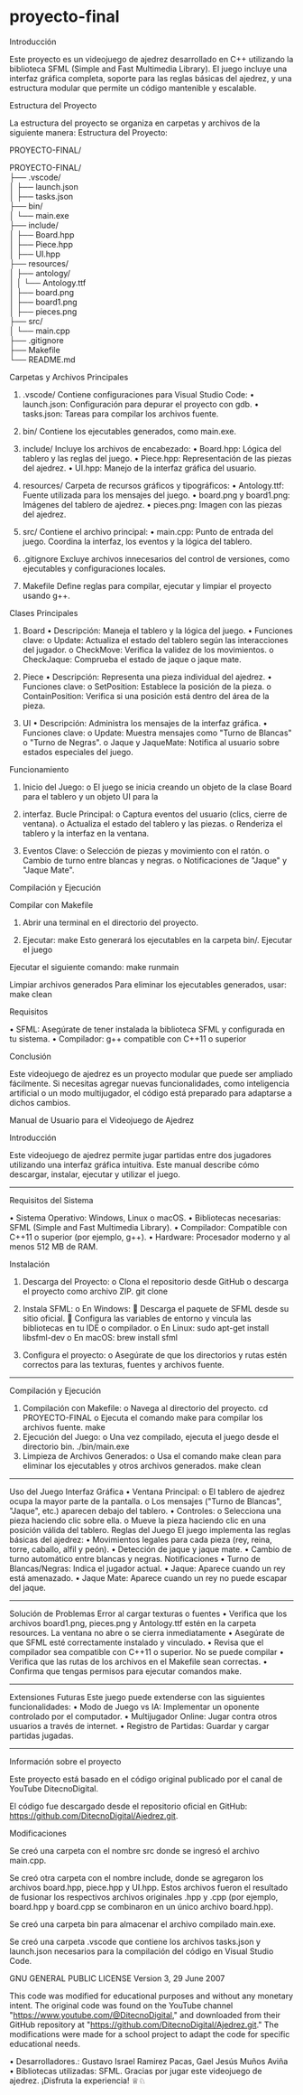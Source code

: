 # proyecto-final

Introducción

Este proyecto es un videojuego de ajedrez desarrollado en C++ utilizando la biblioteca SFML (Simple and Fast Multimedia Library). El juego incluye una interfaz gráfica completa, soporte para las reglas básicas del ajedrez, y una estructura modular que permite un código mantenible y escalable.


Estructura del Proyecto

La estructura del proyecto se organiza en carpetas y archivos de la siguiente manera:
Estructura del Proyecto:

PROYECTO-FINAL/

PROYECTO-FINAL/  
├── .vscode/  
│   ├── launch.json  
│   ├── tasks.json  
├── bin/  
│   └── main.exe  
├── include/  
│   ├── Board.hpp  
│   ├── Piece.hpp  
│   ├── UI.hpp  
├── resources/  
│   ├── antology/  
│   │   └── Antology.ttf  
│   ├── board.png  
│   ├── board1.png  
│   ├── pieces.png  
├── src/  
│   └── main.cpp  
├── .gitignore  
├── Makefile  
└── README.md  


Carpetas y Archivos Principales

1. .vscode/
Contiene configuraciones para Visual Studio Code:
•	launch.json: Configuración para depurar el proyecto con gdb.
•	tasks.json: Tareas para compilar los archivos fuente.

2. bin/
Contiene los ejecutables generados, como main.exe.

3. include/
Incluye los archivos de encabezado:
•	Board.hpp: Lógica del tablero y las reglas del juego.
•	Piece.hpp: Representación de las piezas del ajedrez.
•	UI.hpp: Manejo de la interfaz gráfica del usuario.

4. resources/
Carpeta de recursos gráficos y tipográficos:
•	Antology.ttf: Fuente utilizada para los mensajes del juego.
•	board.png y board1.png: Imágenes del tablero de ajedrez.
•	pieces.png: Imagen con las piezas del ajedrez.

5. src/
Contiene el archivo principal:
•	main.cpp: Punto de entrada del juego. Coordina la interfaz, los eventos y la lógica del tablero.

6. .gitignore
Excluye archivos innecesarios del control de versiones, como ejecutables y configuraciones locales.

7. Makefile
Define reglas para compilar, ejecutar y limpiar el proyecto usando g++.


Clases Principales

1. Board
•	Descripción: Maneja el tablero y la lógica del juego.
•	Funciones clave:
o	Update: Actualiza el estado del tablero según las interacciones del jugador.
o	CheckMove: Verifica la validez de los movimientos.
o	CheckJaque: Comprueba el estado de jaque o jaque mate.

2. Piece
•	Descripción: Representa una pieza individual del ajedrez.
•	Funciones clave:
o	SetPosition: Establece la posición de la pieza.
o	ContainPosition: Verifica si una posición está dentro del área de la pieza.

3. UI
•	Descripción: Administra los mensajes de la interfaz gráfica.
•	Funciones clave:
o	Update: Muestra mensajes como "Turno de Blancas" o "Turno de Negras".
o	Jaque y JaqueMate: Notifica al usuario sobre estados especiales del juego.


Funcionamiento

1.	Inicio del Juego:
o	El juego se inicia creando un objeto de la clase Board para el tablero y un objeto UI para la 

2.	interfaz. Bucle Principal:
o	Captura eventos del usuario (clics, cierre de ventana).
o	Actualiza el estado del tablero y las piezas.
o	Renderiza el tablero y la interfaz en la ventana.

3.	Eventos Clave:
o	Selección de piezas y movimiento con el ratón.
o	Cambio de turno entre blancas y negras.
o	Notificaciones de "Jaque" y "Jaque Mate".


Compilación y Ejecución

Compilar con Makefile
1.	Abrir una terminal en el directorio del proyecto.

2.	Ejecutar: make
Esto generará los ejecutables en la carpeta bin/.
Ejecutar el juego

Ejecutar el siguiente comando:
make runmain
 
Limpiar archivos generados
Para eliminar los ejecutables generados, usar:
make clean


Requisitos

•	SFML: Asegúrate de tener instalada la biblioteca SFML y configurada en tu sistema.
•	Compilador: g++ compatible con C++11 o superior


Conclusión

Este videojuego de ajedrez es un proyecto modular que puede ser ampliado fácilmente. Si necesitas agregar nuevas funcionalidades, como inteligencia artificial o un modo multijugador, el código está preparado para adaptarse a dichos cambios.


Manual de Usuario para el Videojuego de Ajedrez

Introducción

Este videojuego de ajedrez permite jugar partidas entre dos jugadores utilizando una interfaz gráfica intuitiva. Este manual describe cómo descargar, instalar, ejecutar y utilizar el juego.
________________________________________

Requisitos del Sistema

•	Sistema Operativo: Windows, Linux o macOS.
•	Bibliotecas necesarias: SFML (Simple and Fast Multimedia Library).
•	Compilador: Compatible con C++11 o superior (por ejemplo, g++).
•	Hardware: Procesador moderno y al menos 512 MB de RAM.


Instalación

1.	Descarga del Proyecto:
o	Clona el repositorio desde GitHub o descarga el proyecto como archivo ZIP. git clone <repositorio>

2.	Instala SFML:
o	En Windows:
	Descarga el paquete de SFML desde su sitio oficial.
	Configura las variables de entorno y vincula las bibliotecas en tu IDE o compilador.
o	En Linux:
sudo apt-get install libsfml-dev
o	En macOS:
brew install sfml

3.	Configura el proyecto:
o	Asegúrate de que los directorios y rutas estén correctos para las texturas, fuentes y archivos fuente.


________________________________________
Compilación y Ejecución
1.	Compilación con Makefile:
o	Navega al directorio del proyecto.
cd PROYECTO-FINAL
o	Ejecuta el comando make para compilar los archivos fuente.
make
2.	Ejecución del Juego:
o	Una vez compilado, ejecuta el juego desde el directorio bin.
./bin/main.exe
3.	Limpieza de Archivos Generados:
o	Usa el comando make clean para eliminar los ejecutables y otros archivos generados.
make clean
________________________________________
Uso del Juego
Interfaz Gráfica
•	Ventana Principal:
o	El tablero de ajedrez ocupa la mayor parte de la pantalla.
o	Los mensajes ("Turno de Blancas", "Jaque", etc.) aparecen debajo del tablero.
•	Controles:
o	Selecciona una pieza haciendo clic sobre ella.
o	Mueve la pieza haciendo clic en una posición válida del tablero.
Reglas del Juego
El juego implementa las reglas básicas del ajedrez:
•	Movimientos legales para cada pieza (rey, reina, torre, caballo, alfil y peón).
•	Detección de jaque y jaque mate.
•	Cambio de turno automático entre blancas y negras.
Notificaciones
•	Turno de Blancas/Negras: Indica el jugador actual.
•	Jaque: Aparece cuando un rey está amenazado.
•	Jaque Mate: Aparece cuando un rey no puede escapar del jaque.
________________________________________
Solución de Problemas
Error al cargar texturas o fuentes
•	Verifica que los archivos board1.png, pieces.png y Antology.ttf estén en la carpeta resources.
La ventana no abre o se cierra inmediatamente
•	Asegúrate de que SFML esté correctamente instalado y vinculado.
•	Revisa que el compilador sea compatible con C++11 o superior.
No se puede compilar
•	Verifica que las rutas de los archivos en el Makefile sean correctas.
•	Confirma que tengas permisos para ejecutar comandos make.
________________________________________
Extensiones Futuras
Este juego puede extenderse con las siguientes funcionalidades:
•	Modo de Juego vs IA: Implementar un oponente controlado por el computador.
•	Multijugador Online: Jugar contra otros usuarios a través de internet.
•	Registro de Partidas: Guardar y cargar partidas jugadas.
________________________________________


Información sobre el proyecto

Este proyecto está basado en el código original publicado por el canal
de YouTube DitecnoDigital.

El código fue descargado desde el repositorio oficial en GitHub:
https://github.com/DitecnoDigital/Ajedrez.git.

Modificaciones

Se creó una carpeta con el nombre src donde se ingresó el archivo main.cpp.

Se creó otra carpeta con el nombre include, donde se agregaron los archivos board.hpp, piece.hpp y UI.hpp. Estos archivos fueron el resultado de fusionar los respectivos archivos originales .hpp y .cpp (por ejemplo, board.hpp y board.cpp se combinaron en un único archivo board.hpp).

Se creó una carpeta bin para almacenar el archivo compilado main.exe.

Se creó una carpeta .vscode que contiene los archivos tasks.json y launch.json necesarios para la compilación del código en Visual Studio Code.

GNU GENERAL PUBLIC LICENSE
Version 3, 29 June 2007

This code was modified for educational purposes and without any monetary intent.
The original code was found on the YouTube channel "https://www.youtube.com/@DitecnoDigital,"
and downloaded from their GitHub repository at "https://github.com/DitecnoDigital/Ajedrez.git."
The modifications were made for a school project to adapt the code for specific educational needs.

•	Desarrolladores.: Gustavo Israel Ramirez Pacas, Gael Jesús Muños Aviña
•	Bibliotecas utilizadas: SFML.
Gracias por jugar este videojuego de ajedrez. ¡Disfruta la experiencia! ♕♘

